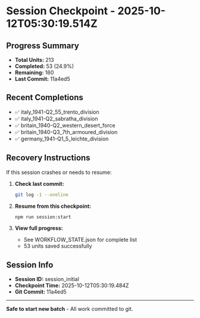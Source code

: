# Session Checkpoint - 2025-10-12T05:30:19.514Z

## Progress Summary

- **Total Units:** 213
- **Completed:** 53 (24.9%)
- **Remaining:** 160
- **Last Commit:** 11a4ed5

## Recent Completions

- ✅ italy_1941-Q2_55_trento_division
- ✅ italy_1941-Q2_sabratha_division
- ✅ britain_1940-Q2_western_desert_force
- ✅ britain_1940-Q3_7th_armoured_division
- ✅ germany_1941-Q1_5_leichte_division

## Recovery Instructions

If this session crashes or needs to resume:

1. **Check last commit:**
   ```bash
   git log -1 --oneline
   ```

2. **Resume from this checkpoint:**
   ```bash
   npm run session:start
   ```

3. **View full progress:**
   - See WORKFLOW_STATE.json for complete list
   - 53 units saved successfully

## Session Info

- **Session ID:** session_initial
- **Checkpoint Time:** 2025-10-12T05:30:19.484Z
- **Git Commit:** 11a4ed5

---

**Safe to start new batch** - All work committed to git.
